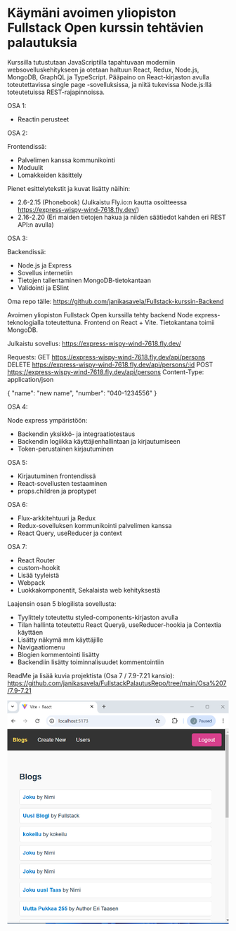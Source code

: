# Käymäni avoimen yliopiston Fullstack Open kurssin tehtävien palautuksia

Kurssilla tutustutaan JavaScriptilla tapahtuvaan moderniin websovelluskehitykseen ja otetaan haltuun React, Redux, Node.js, MongoDB, GraphQL ja TypeScript. Pääpaino on React-kirjaston avulla toteutettavissa single page -sovelluksissa, ja niitä tukevissa Node.js:llä toteutetuissa REST-rajapinnoissa.

OSA 1:

- Reactin perusteet

OSA 2:

Frontendissä:

- Palvelimen kanssa kommunikointi
- Moduulit
- Lomakkeiden käsittely

Pienet esittelytekstit ja kuvat lisätty näihin:

- 2.6-2.15 (Phonebook) (Julkaistu Fly.io:n kautta osoitteessa https://express-wispy-wind-7618.fly.dev/)
- 2.16-2.20 (Eri maiden tietojen hakua ja niiden säätiedot kahden eri REST API:n avulla)

OSA 3:

Backendissä:

- Node.js ja Express
- Sovellus internetiin
- Tietojen tallentaminen MongoDB-tietokantaan
- Validointi ja ESlint

Oma repo tälle: https://github.com/janikasavela/Fullstack-kurssin-Backend

Avoimen yliopiston Fullstack Open kurssilla tehty backend Node express-teknologialla toteutettuna. Frontend on React + Vite. Tietokantana toimii MongoDB.

Julkaistu sovellus: https://express-wispy-wind-7618.fly.dev/

Requests: GET https://express-wispy-wind-7618.fly.dev/api/persons DELETE https://express-wispy-wind-7618.fly.dev/api/persons/:id POST https://express-wispy-wind-7618.fly.dev/api/persons Content-Type: application/json

{ "name": "new name", "number": "040-1234556" }

OSA 4:

Node express ympäristöön:

- Backendin yksikkö- ja integraatiotestaus
- Backendin logiikka käyttäjienhallintaan ja kirjautumiseen
- Token-perustainen kirjautuminen

OSA 5:

- Kirjautuminen frontendissä
- React-sovellusten testaaminen
- props.children ja proptypet

OSA 6:

- Flux-arkkitehtuuri ja Redux
- Redux-sovelluksen kommunikointi palvelimen kanssa
- React Query, useReducer ja context

OSA 7:

- React Router
- custom-hookit
- Lisää tyyleistä
- Webpack
- Luokkakomponentit, Sekalaista web kehityksestä

Laajensin osan 5 blogilista sovellusta:

- Tyylittely toteutettu styled-components-kirjaston avulla
- Tilan hallinta toteutettu React Queryä, useReducer-hookia ja Contextia käyttäen
- Lisätty näkymä mm käyttäjille
- Navigaatiomenu
- Blogien kommentointi lisätty
- Backendiin lisätty toiminnalisuudet kommentointiin

ReadMe ja lisää kuvia projektista (Osa 7 / 7.9-7.21 kansio):
https://github.com/janikasavela/FullstackPalautusRepo/tree/main/Osa%207/7.9-7.21

<img src="image.png" alt="alt text" width="600"/>
